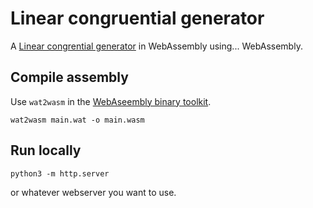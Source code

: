 # Linear congruential generator

A [Linear congrential generator](https://en.wikipedia.org/wiki/Linear_congruential_generator) in WebAssembly using... WebAssembly.

## Compile assembly

Use `wat2wasm` in the [WebAseembly binary toolkit]( https://github.com/WebAssembly/wabt ).

```
wat2wasm main.wat -o main.wasm
```

## Run locally

```
python3 -m http.server
```

or whatever webserver you want to use.
